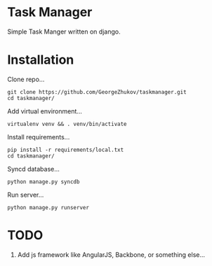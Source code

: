 # Task Manager
Simple Task Manger written on django.


# Installation


Clone repo...

    git clone https://github.com/GeorgeZhukov/taskmanager.git
    cd taskmanager/
    
Add virtual environment...
  
    virtualenv venv && . venv/bin/activate
    
Install requirements...
    
    pip install -r requirements/local.txt
    cd taskmanager/
    
Syncd database...

    python manage.py syncdb
    
Run server...

    python manage.py runserver


# TODO
1. Add js framework like AngularJS, Backbone, or something else...
